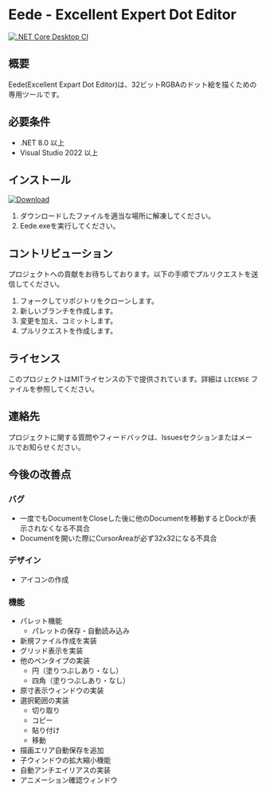 ﻿# Eede - Excellent Expert Dot Editor
[![.NET Core Desktop CI](https://github.com/arkfinn/Eede/actions/workflows/dotnet-desktop-ci.yml/badge.svg)](https://github.com/arkfinn/Eede/actions/workflows/dotnet-desktop-ci.yml)

## 概要
Eede(Excellent Expart Dot Editor)は、32ビットRGBAのドット絵を描くための専用ツールです。

##  必要条件

- .NET 8.0  以上
- Visual Studio 2022  以上

##  インストール

[![Download](https://img.shields.io/badge/Download-Windows-blue?logo=github)](https://github.com/arkfinn/Eede/releases/latest/download/eede.zip)

1. ダウンロードしたファイルを適当な場所に解凍してください。
2. Eede.exeを実行してください。

##  コントリビューション

プロジェクトへの貢献をお待ちしております。以下の手順でプルリクエストを送信してください。

1.  フォークしてリポジトリをクローンします。
2.  新しいブランチを作成します。
3.  変更を加え、コミットします。
4.  プルリクエストを作成します。

##  ライセンス

このプロジェクトはMITライセンスの下で提供されています。詳細は `LICENSE` ファイルを参照してください。

##  連絡先

プロジェクトに関する質問やフィードバックは、Issuesセクションまたはメールでお知らせください。

##  今後の改善点

### バグ
- 一度でもDocumentをCloseした後に他のDocumentを移動するとDockが表示されなくなる不具合
- Documentを開いた際にCursorAreaが必ず32x32になる不具合

### デザイン

- アイコンの作成

### 機能

- パレット機能
    - パレットの保存・自動読み込み
- 新規ファイル作成を実装
- グリッド表示を実装
- 他のペンタイプの実装
    - 円（塗りつぶしあり・なし）
    - 四角（塗りつぶしあり・なし）
- 原寸表示ウィンドウの実装
- 選択範囲の実装
    - 切り取り
    - コピー
    - 貼り付け
    - 移動
- 描画エリア自動保存を追加
- 子ウィンドウの拡大縮小機能
- 自動アンチエイリアスの実装
- アニメーション確認ウィンドウ

